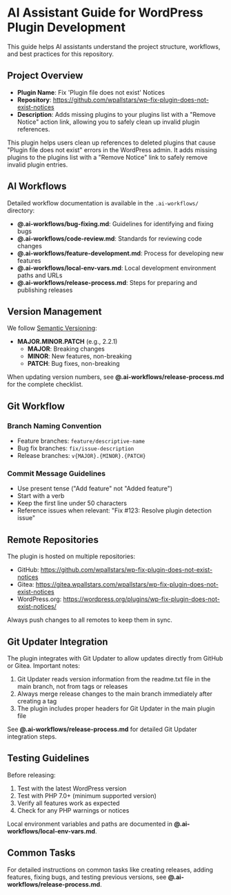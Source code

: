 # AI Assistant Guide for WordPress Plugin Development

This guide helps AI assistants understand the project structure, workflows, and best practices for this repository.

## Project Overview

- **Plugin Name**: Fix 'Plugin file does not exist' Notices
- **Repository**: https://github.com/wpallstars/wp-fix-plugin-does-not-exist-notices
- **Description**: Adds missing plugins to your plugins list with a "Remove Notice" action link, allowing you to safely clean up invalid plugin references.

This plugin helps users clean up references to deleted plugins that cause "Plugin file does not exist" errors in the WordPress admin. It adds missing plugins to the plugins list with a "Remove Notice" link to safely remove invalid plugin entries.

## AI Workflows

Detailed workflow documentation is available in the `.ai-workflows/` directory:

- **@.ai-workflows/bug-fixing.md**: Guidelines for identifying and fixing bugs
- **@.ai-workflows/code-review.md**: Standards for reviewing code changes
- **@.ai-workflows/feature-development.md**: Process for developing new features
- **@.ai-workflows/local-env-vars.md**: Local development environment paths and URLs
- **@.ai-workflows/release-process.md**: Steps for preparing and publishing releases

## Version Management

We follow [Semantic Versioning](https://semver.org/):
- **MAJOR.MINOR.PATCH** (e.g., 2.2.1)
  - **MAJOR**: Breaking changes
  - **MINOR**: New features, non-breaking
  - **PATCH**: Bug fixes, non-breaking

When updating version numbers, see **@.ai-workflows/release-process.md** for the complete checklist.

## Git Workflow

### Branch Naming Convention
- Feature branches: `feature/descriptive-name`
- Bug fix branches: `fix/issue-description`
- Release branches: `v{MAJOR}.{MINOR}.{PATCH}`

### Commit Message Guidelines
- Use present tense ("Add feature" not "Added feature")
- Start with a verb
- Keep the first line under 50 characters
- Reference issues when relevant: "Fix #123: Resolve plugin detection issue"

## Remote Repositories

The plugin is hosted on multiple repositories:
- GitHub: https://github.com/wpallstars/wp-fix-plugin-does-not-exist-notices
- Gitea: https://gitea.wpallstars.com/wpallstars/wp-fix-plugin-does-not-exist-notices
- WordPress.org: https://wordpress.org/plugins/wp-fix-plugin-does-not-exist-notices/

Always push changes to all remotes to keep them in sync.

## Git Updater Integration

The plugin integrates with Git Updater to allow updates directly from GitHub or Gitea. Important notes:

1. Git Updater reads version information from the readme.txt file in the main branch, not from tags or releases
2. Always merge release changes to the main branch immediately after creating a tag
3. The plugin includes proper headers for Git Updater in the main plugin file

See **@.ai-workflows/release-process.md** for detailed Git Updater integration steps.

## Testing Guidelines

Before releasing:
1. Test with the latest WordPress version
2. Test with PHP 7.0+ (minimum supported version)
3. Verify all features work as expected
4. Check for any PHP warnings or notices

Local environment variables and paths are documented in **@.ai-workflows/local-env-vars.md**.

## Common Tasks

For detailed instructions on common tasks like creating releases, adding features, fixing bugs, and testing previous versions, see **@.ai-workflows/release-process.md**.
